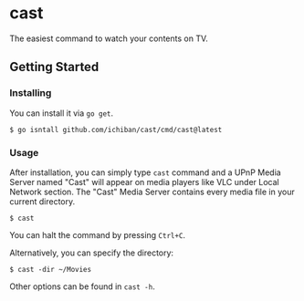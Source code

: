 # cast

The easiest command to watch your contents on TV.

## Getting Started

### Installing

You can install it via `go get`.

```console
$ go isntall github.com/ichiban/cast/cmd/cast@latest
```

### Usage

After installation, you can simply type `cast` command and a UPnP Media Server named "Cast" will appear on media players like VLC under Local Network section.
The "Cast" Media Server contains every media file in your current directory.

```console
$ cast
```

You can halt the command by pressing `Ctrl+C`.

Alternatively, you can specify the directory:

```console
$ cast -dir ~/Movies
```

Other options can be found in `cast -h`.